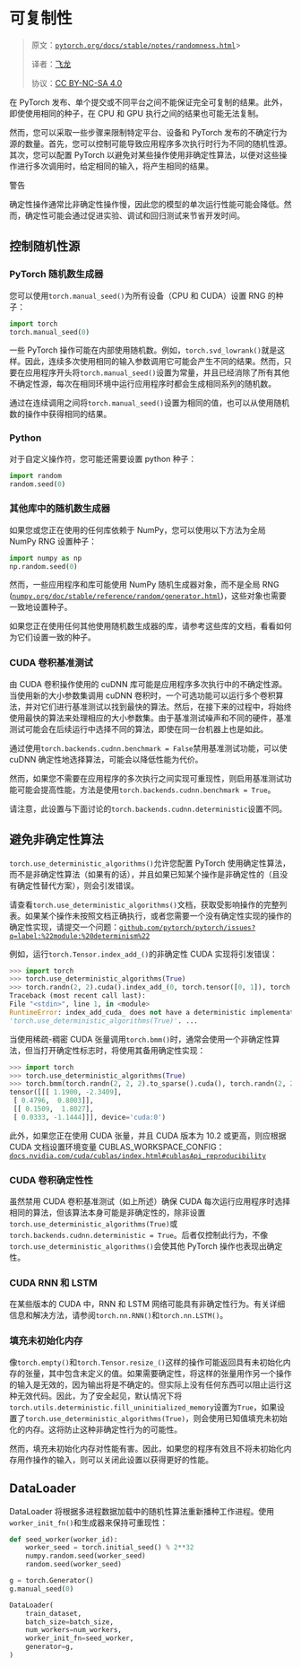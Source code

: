 # 可复制性

> 原文：[`pytorch.org/docs/stable/notes/randomness.html`](https://pytorch.org/docs/stable/notes/randomness.html)> 
>
> 译者：[飞龙](https://github.com/wizardforcel)
>
> 协议：[CC BY-NC-SA 4.0](http://creativecommons.org/licenses/by-nc-sa/4.0/)


在 PyTorch 发布、单个提交或不同平台之间不能保证完全可复制的结果。此外，即使使用相同的种子，在 CPU 和 GPU 执行之间的结果也可能无法复制。

然而，您可以采取一些步骤来限制特定平台、设备和 PyTorch 发布的不确定行为源的数量。首先，您可以控制可能导致应用程序多次执行时行为不同的随机性源。其次，您可以配置 PyTorch 以避免对某些操作使用非确定性算法，以便对这些操作进行多次调用时，给定相同的输入，将产生相同的结果。

警告

确定性操作通常比非确定性操作慢，因此您的模型的单次运行性能可能会降低。然而，确定性可能会通过促进实验、调试和回归测试来节省开发时间。

## 控制随机性源

### PyTorch 随机数生成器

您可以使用`torch.manual_seed()`为所有设备（CPU 和 CUDA）设置 RNG 的种子：

```py
import torch
torch.manual_seed(0) 
```

一些 PyTorch 操作可能在内部使用随机数。例如，`torch.svd_lowrank()`就是这样。因此，连续多次使用相同的输入参数调用它可能会产生不同的结果。然而，只要在应用程序开头将`torch.manual_seed()`设置为常量，并且已经消除了所有其他不确定性源，每次在相同环境中运行应用程序时都会生成相同系列的随机数。

通过在连续调用之间将`torch.manual_seed()`设置为相同的值，也可以从使用随机数的操作中获得相同的结果。

### Python

对于自定义操作符，您可能还需要设置 python 种子：

```py
import random
random.seed(0) 
```

### 其他库中的随机数生成器

如果您或您正在使用的任何库依赖于 NumPy，您可以使用以下方法为全局 NumPy RNG 设置种子：

```py
import numpy as np
np.random.seed(0) 
```

然而，一些应用程序和库可能使用 NumPy 随机生成器对象，而不是全局 RNG ([`numpy.org/doc/stable/reference/random/generator.html`](https://numpy.org/doc/stable/reference/random/generator.html))，这些对象也需要一致地设置种子。

如果您正在使用任何其他使用随机数生成器的库，请参考这些库的文档，看看如何为它们设置一致的种子。

### CUDA 卷积基准测试

由 CUDA 卷积操作使用的 cuDNN 库可能是应用程序多次执行中的不确定性源。当使用新的大小参数集调用 cuDNN 卷积时，一个可选功能可以运行多个卷积算法，并对它们进行基准测试以找到最快的算法。然后，在接下来的过程中，将始终使用最快的算法来处理相应的大小参数集。由于基准测试噪声和不同的硬件，基准测试可能会在后续运行中选择不同的算法，即使在同一台机器上也是如此。

通过使用`torch.backends.cudnn.benchmark = False`禁用基准测试功能，可以使 cuDNN 确定性地选择算法，可能会以降低性能为代价。

然而，如果您不需要在应用程序的多次执行之间实现可重现性，则启用基准测试功能可能会提高性能，方法是使用`torch.backends.cudnn.benchmark = True`。

请注意，此设置与下面讨论的`torch.backends.cudnn.deterministic`设置不同。

## 避免非确定性算法

`torch.use_deterministic_algorithms()`允许您配置 PyTorch 使用确定性算法，而不是非确定性算法（如果有的话），并且如果已知某个操作是非确定性的（且没有确定性替代方案），则会引发错误。

请查看`torch.use_deterministic_algorithms()`文档，获取受影响操作的完整列表。如果某个操作未按照文档正确执行，或者您需要一个没有确定性实现的操作的确定性实现，请提交一个问题：[`github.com/pytorch/pytorch/issues?q=label:%22module:%20determinism%22`](https://github.com/pytorch/pytorch/issues?q=label:%22module:%20determinism%22)

例如，运行`torch.Tensor.index_add_()`的非确定性 CUDA 实现将引发错误：

```py
>>> import torch
>>> torch.use_deterministic_algorithms(True)
>>> torch.randn(2, 2).cuda().index_add_(0, torch.tensor([0, 1]), torch.randn(2, 2))
Traceback (most recent call last):
File "<stdin>", line 1, in <module>
RuntimeError: index_add_cuda_ does not have a deterministic implementation, but you set
'torch.use_deterministic_algorithms(True)'. ... 
```

当使用稀疏-稠密 CUDA 张量调用`torch.bmm()`时，通常会使用一个非确定性算法，但当打开确定性标志时，将使用其备用确定性实现：

```py
>>> import torch
>>> torch.use_deterministic_algorithms(True)
>>> torch.bmm(torch.randn(2, 2, 2).to_sparse().cuda(), torch.randn(2, 2, 2).cuda())
tensor([[[ 1.1900, -2.3409],
 [ 0.4796,  0.8003]],
 [[ 0.1509,  1.8027],
 [ 0.0333, -1.1444]]], device='cuda:0') 
```

此外，如果您正在使用 CUDA 张量，并且 CUDA 版本为 10.2 或更高，则应根据 CUDA 文档设置环境变量 CUBLAS_WORKSPACE_CONFIG：[`docs.nvidia.com/cuda/cublas/index.html#cublasApi_reproducibility`](https://docs.nvidia.com/cuda/cublas/index.html#cublasApi_reproducibility)

### CUDA 卷积确定性性

虽然禁用 CUDA 卷积基准测试（如上所述）确保 CUDA 每次运行应用程序时选择相同的算法，但该算法本身可能是非确定性的，除非设置`torch.use_deterministic_algorithms(True)`或`torch.backends.cudnn.deterministic = True`。后者仅控制此行为，不像`torch.use_deterministic_algorithms()`会使其他 PyTorch 操作也表现出确定性。

### CUDA RNN 和 LSTM

在某些版本的 CUDA 中，RNN 和 LSTM 网络可能具有非确定性行为。有关详细信息和解决方法，请参阅`torch.nn.RNN()`和`torch.nn.LSTM()`。

### 填充未初始化内存

像`torch.empty()`和`torch.Tensor.resize_()`这样的操作可能返回具有未初始化内存的张量，其中包含未定义的值。如果需要确定性，将这样的张量用作另一个操作的输入是无效的，因为输出将是不确定的。但实际上没有任何东西可以阻止运行这种无效代码。因此，为了安全起见，默认情况下将`torch.utils.deterministic.fill_uninitialized_memory`设置为`True`，如果设置了`torch.use_deterministic_algorithms(True)`，则会使用已知值填充未初始化的内存。这将防止这种非确定性行为的可能性。

然而，填充未初始化内存对性能有害。因此，如果您的程序有效且不将未初始化内存用作操作的输入，则可以关闭此设置以获得更好的性能。

## DataLoader

DataLoader 将根据多进程数据加载中的随机性算法重新播种工作进程。使用`worker_init_fn()`和生成器来保持可重现性：

```py
def seed_worker(worker_id):
    worker_seed = torch.initial_seed() % 2**32
    numpy.random.seed(worker_seed)
    random.seed(worker_seed)

g = torch.Generator()
g.manual_seed(0)

DataLoader(
    train_dataset,
    batch_size=batch_size,
    num_workers=num_workers,
    worker_init_fn=seed_worker,
    generator=g,
) 
```
